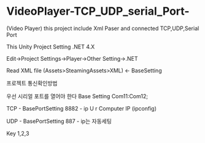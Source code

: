 # VideoPlayer-TCP_UDP_serial_Port-

(Video Player) 
this project include Xml Paser and connected TCP,UDP,Serial Port

This Unity Project Setting .NET 4.X

Edit->Project Settings->Player->Other Setting->.NET 

Read XML file (Assets>SteamingAssets>XML) <- BaseSetting

프로젝트 
통신확인방법

우선 시리얼 포트를 열어야 한다 Base Setting Com11:Com12;

TCP  - BasePortSetting 8882 - ip U r Computer IP (ipconfig)

UDP - BasePortSetting 887 - ip는 자동세팅 

Key 1,2,3 

